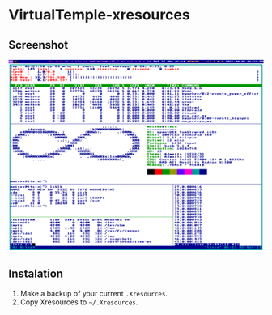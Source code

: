 # VirtualTemple-xresources

## Screenshot
![screenshot](assets/ss.png?raw=true "VirtualTemple")


## Instalation
1. Make a backup of your current `.Xresources`.
2. Copy Xresources to `~/.Xresources`.

